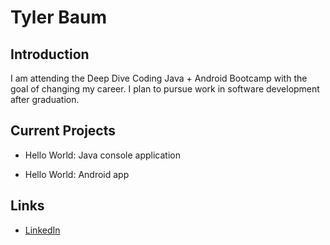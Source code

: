 # Tyler Baum

## Introduction

I am attending the Deep Dive Coding Java + Android Bootcamp with the goal of changing my career. I plan to pursue work in software development after graduation. 

## Current Projects

* Hello World: Java console application

* Hello World: Android app

## Links

* [LinkedIn](https://www.linkedin.com/in/thebaum)